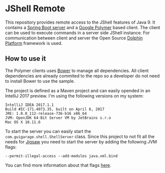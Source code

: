 # JShell Remote


This repository provides remote access to the JShell features of Java 9. It contains a [Spring Boot server](https://projects.spring.io/spring-boot/)
and a [Google Polymer](https://www.polymer-project.org) based client. The client can be used to execute commands in a server side JShell instance.
For communication between client and server the Open Source [Dolphin Platform](https://github.com/canoo/dolphin-platform) framework is used.

## How to use it

The Polymer clients uses [Bower](https://bower.io) to manage all dependencies. All client dependencies are already
commited to the repo so a developer do not need to install Bower to use the sample.

The project is defined as a Maven project and can easily opended in an IntelliJ 2017 preview. I'm using the following
versions on my system:

```
IntelliJ IDEA 2017.1.1
Build #IC-171.4073.35, built on April 6, 2017
JRE: 1.8.0_112-release-736-b16 x86_64
JVM: OpenJDK 64-Bit Server VM by JetBrains s.r.o
Mac OS X 10.11.6
```

To start the server you can easily start the `com.guigarage.shell.ShellServer` class. Since this project to not fit all
the needs for [Jigsaw](http://openjdk.java.net/projects/jigsaw/) you need to start the server by adding the following JVM flags:
```
--permit-illegal-access --add-modules java.xml.bind
```
You can find more information about that flags [here](https://www.sitepoint.com/reflection-vs-encapsulation-in-the-java-module-system/).
